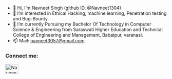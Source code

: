 - 👋 Hi, I’m  Navneet Singh (github ID. @Navneet1304)
- 👀 I’m interested in Ethical Hacking, machine learning, Penetration testing and Bug-Bounty.
- 🌱 I’m currently Pursuing my  Bachelor Of Technology in Computer Science & Engineering from Saraswati Higher Education and Technical College of Engineering and Management, Babatpur, varanasi. 
- 📫 Mail: navneet3057@gmail.com

<!---
Navneet1304/Navneet1304 is a ✨ special ✨ repository because its `README.md` (this file) appears on your GitHub profile.
You can click the Preview link to take a look at your changes.
--->

<!DOCTYPE html>
<html lang="en" dir="ltr">
  <head>
    <meta charset="utf-8">
  </head>
  <body>
    <!--h1 align="center">Hello, I am navneet Singh</h1>
<h3 align="center">Penetration tester</h3-->
<h3 align="left">Connect  me:</h3>
<p align="left">
<a href="https://www.linkedin.com/in/navneet-singh-ethical-hacker/" target="blank"><img align="center" src="https://www.flaticon.com/svg/vstatic/svg/174/174857.svg?token=exp=1617605725~hmac=9572e4be2264b6e2e77650c69450f3fa" alt="Navneet Singh" height="30" width="40" /></a>
 <!--h3 align="left">Coding Profiles:</h3>
<p align="left">
<a href="https://auth.geeksforgeeks.org/user/https://auth.geeksforgeeks.org/user/pushpakumari5117/practice/" target="blank"><img align="center" src="https://media.geeksforgeeks.org/wp-content/uploads/20200926103715/gfgimagw.PNG" alt="pushpakumari_gfg" height="30" width="40" style="background-color: green"/></a>
<a href="https://www.codechef.com/users/pushpakumari" target="blank"><img align="center" src="https://yt3.ggpht.com/ytc/AAUvwnhAFZgqXiTg3WS7ZFI6byv7sBAVxE9j8T6Cioa8rw4=s900-c-k-c0x00ffffff-no-rj" alt="pushpakumari_Codechef" height="30" width="40" style="background-color: #723E1D"/></a>
<a href="https://codeforces.com/profile/pushpakumari" target="blank"><img align="center" src="https://i.pinimg.com/736x/b4/6e/54/b46e546a3ee4d410f961e81d4a8cae0f.jpg" alt="pushpakumari_Codeforces" height="30" width="40" style="background-color: white"/></a>
</p-->

<!--h3 align="left">Languages:</h3>
<p align="left"> 
  <a href="" target="_blank"> <img src="https://raw.githubusercontent.com/devicons/devicon/master/icons/c/c-original.svg" alt="c" width="40" height="40"/> </a>
   <a href="https://www.w3schools.com/cpp/" target="_blank"> <img src="https://raw.githubusercontent.com/devicons/devicon/master/icons/cplusplus/cplusplus-original.svg" alt="cplusplus" width="40" height="40"/> </a> 
   <a href="https://developer.mozilla.org/en-US/docs/Web/JavaScript" target="_blank"> <img src="https://raw.githubusercontent.com/devicons/devicon/master/icons/javascript/javascript-original.svg" alt="javascript" width="40" height="40"/> </a>  </p>
  
<h3 align="left">Web Technologies:</h3>
<p align="left">
  <a href="https://www.w3.org/html/" target="_blank"> <img src="https://raw.githubusercontent.com/devicons/devicon/master/icons/html5/html5-original-wordmark.svg" alt="html5" width="40" height="40"/> </a>
  <a href="https://www.w3schools.com/css/" target="_blank"> <img src="https://raw.githubusercontent.com/devicons/devicon/master/icons/css3/css3-original-wordmark.svg" alt="css3" width="40" height="40"/> </a> 
  <a href="https://getbootstrap.com" target="_blank"> <img src="https://raw.githubusercontent.com/devicons/devicon/master/icons/bootstrap/bootstrap-plain-wordmark.svg" alt="bootstrap" width="40" height="40"/> </a> 
  <a href="https://reactjs.org/" target="_blank"> <img src="https://raw.githubusercontent.com/devicons/devicon/master/icons/react/react-original-wordmark.svg" alt="react" width="40" height="40"/> </a>
  <a href="https://wordpress.org/" target="_blank"> <img src="https://img.icons8.com/color/48/000000/wordpress.png" alt="wordpress" width="40" height="40"/> </a>
  </p>
  
<h3 align="left">Others:</h3>
<p align="left">
  <a href="https://git-scm.com/" target="_blank"> <img src="https://www.vectorlogo.zone/logos/git-scm/git-scm-icon.svg" alt="git" width="40" height="40"/> </a>  
  <a href="https://github.com/" target="_blank"> <img src="https://img.icons8.com/fluent/48/000000/github.png" alt="github" width="40" height="40"/> </a>  
  <a href="https://www.office.com/" target="_blank"> <img src="https://www.flaticon.com/svg/vstatic/svg/888/888883.svg?token=exp=1617606013~hmac=b6b5836c1db0b2599d9ca8ffbddb100a" alt="microsoft word" width="40" height="40"/> </a>  
  <a href="https://www.office.com/" target="_blank"> <img src="https://www.flaticon.com/svg/vstatic/svg/732/732220.svg?token=exp=1617605976~hmac=25d840148c1ffd528c27872834aa6f59" alt="microsoft excel" width="40" height="40"/> </a>  
  <a href="https://www.office.com/" target="_blank"> <img src="https://www.flaticon.com/svg/vstatic/svg/888/888874.svg?token=exp=1617606047~hmac=b9539d74c2d4ac828e1a4e382ea6c005" alt="microsoft powerpoint" width="40" height="40"/> </a>  
  <a href="https://www.microsoft.com/en-in/windows" target="_blank"> <img src="https://img.icons8.com/fluent/48/000000/windows-10.png" alt="microsft windows" width="40" height="40"/> </a>  
  <a href="https://atom.io/" target="_blank"> <img src="https://img.icons8.com/emoji/48/000000/atom-symbol-emoji.png" alt="atom" width="40" height="40"/> </a>  
  </p>
    
<p><img align="left" src="https://github-readme-stats.vercel.app/api/top-langs?username=pushpakumari5117&show_icons=true&locale=en&layout=compact" alt="pushpakumari5117" /></p>
<br>
<p>&nbsp;<img align="center" src="https://github-readme-stats.vercel.app/api?username=pushpakumari5117&show_icons=true&locale=en" alt="pushpakumari5117" /></p-->

  </body>
</html>
